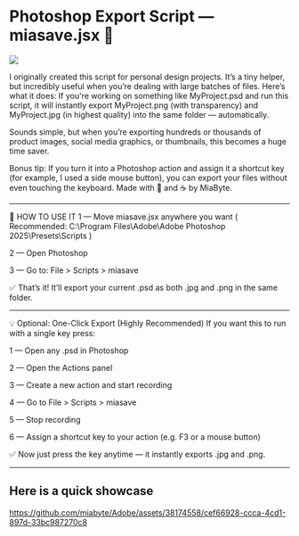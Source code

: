 # Photoshop Export Script — miasave.jsx 🌿
![](https://i.imgur.com/7wIpmTt.png)

I originally created this script for personal design projects. It’s a tiny helper, but incredibly useful when you’re dealing with large batches of files.
Here’s what it does:
If you're working on something like MyProject.psd and run this script, it will instantly export MyProject.png (with transparency) and MyProject.jpg (in highest quality) into the same folder — automatically.

Sounds simple, but when you’re exporting hundreds or thousands of product images, social media graphics, or thumbnails, this becomes a huge time saver.

Bonus tip:
If you turn it into a Photoshop action and assign it a shortcut key (for example, I used a side mouse button), you can export your files without even touching the keyboard.
Made with 💖 and ☕ by MiaByte.

_____________________________________

🌸 HOW TO USE IT
1 — Move miasave.jsx anywhere you want   ( Recommended:   C:\Program Files\Adobe\Adobe Photoshop 2025\Presets\Scripts   )

2 — Open Photoshop

3 — Go to:   File > Scripts > miasave

✅ That’s it! It’ll export your current .psd as both .jpg and .png in the same folder.

_____________________________________

💡 Optional: One-Click Export (Highly Recommended)
If you want this to run with a single key press:

1 — Open any .psd in Photoshop

2 — Open the Actions panel

3 — Create a new action and start recording

4 — Go to File > Scripts > miasave

5 — Stop recording

6 — Assign a shortcut key to your action (e.g. F3 or a mouse button)

✅ Now just press the key anytime — it instantly exports .jpg and .png.

_____________________________________

## Here is a quick showcase


https://github.com/miabyte/Adobe/assets/38174558/cef66928-ccca-4cd1-897d-33bc987270c8



